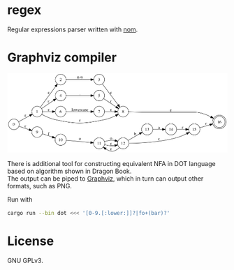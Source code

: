 # regex

Regular expressions parser written with [nom](https://github.com/Geal/nom).

# Graphviz compiler

![example NFA constructed from regex](https://raw.githubusercontent.com/miedzinski/regex/master/example.png)

There is additional tool for constructing equivalent NFA in DOT language based on algorithm shown in Dragon Book.   
The output can be piped to [Graphviz](http://www.graphviz.org), which in turn can output other formats, such as PNG.

Run with

```bash
cargo run --bin dot <<< '[0-9.[:lower:]]?|fo+(bar)?'
```

# License

GNU GPLv3.
